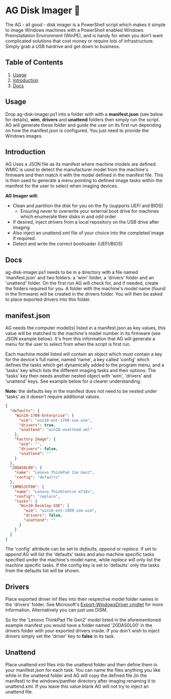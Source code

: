 # AG Disk Imager 🌄

The AG - all good - disk imager is a PowerShell script which makes it simple to image Windows machines
with a PowerShell enabled Windows Preinstallation Environment (WinPE), and is handy for when you don't want
complicated solutions that cost money or require lots of infrastructure. Simply grab a USB hardrive and get down to business.
  
## Table of Contents

1. [Usage](#Usage)
2. [Introduction](#Introduction)
3. [Docs](#Docs)

## Usage

Drop ag-disk-imager.ps1 into a folder with with a **manifest.json** (see below for details), **wim**, **drivers** and **unattend** folders then simply run the script. AG will generate these folder and guide the user on its first run depending on how the manifest.json is configured. You just need to provide the Windows images.

## Introduction

AG Uses a JSON file as its manifest where machine models are defined. WMIC is used to detect the manufacturer model from the machine's firmware and then match it with the model defined in the manifest file. This is then used to generate a menu pointing to defined image tasks within the manifest for the user to select when imaging devices.
  
**AG Imager will:**

* Clean and partition the disk for you on the fly (supports UEFI and BIOS)
  * Ensuring never to overwrite your external boot drive for machines which enumerate their disks in and odd order
* If desired, inject drivers from a local repository on the USB drive after imaging
* Also inject an unattend.xml file of your choice into the completed image if required.
* Detect and write the correct bootloader (UEFI/BIOS)

## Docs

ag-disk-imager.ps1 needs to be in a directory with a file named 'manifest.json' and two folders: a 'wim' folder, a 'drivers' folder and an 'unattend' folder. On the first run AG will check for, and if needed, create the folders required for you. A folder with the machine's model name (found in the firmware) will be created in the drivers folder. You will then be asked to place exported drivers into this folder.
  
## manifest.json

AG needs the computer model(s) listed in a manifest.json as key values, this value will be matched to the machine's model number in its firmware (see JSON example below). It's from this information that AG will generate a menu for the user to select from when the script is first run.  

Each machine model listed will contain an object which must contain a key for the device's full name, named 'name', a key called 'config' which defines the tasks which get dynamically added to the program menu, and a 'tasks' key which lists the different imaging tasks and their options. The 'tasks' key then needs another nested object with 'wim', 'drivers' and 'unattend' keys. See example below for a clearer understanding.  

**Note:** the defaults key in the manifest does not need to be nested under 'tasks' as it doesn't require additional values.

```json
{
  "defaults": {
    "Win10-1709-Enterprise": {
      "wim": "win10-ent-1709-soe.wim",
      "drivers": true,
      "unattend": "win10-unattend.xml"
    },
    "Factory Image": {
      "wim": "",
      "drivers": false,
      "unattend": ""
    }
  },
  "20DAS0L00": {
    "name": "Lenovo ThinkPad 11e Gen2",
    "config": "defaults"
  },
  "10M8S3CF00": {
    "name": "Lenovo ThinkCentre m710s",
    "config": "replace",
    "tasks": {
      "Win10-Desktop-SOE": {
        "wim": "win10-ent-1909-soe.wim",
        "drivers": false,
        "unattend": ""
      }
    }
  }
}
```

The 'config' attribute can be set to *defaults*, *append* or *replace*. If set to *append* AG will list the 'defaults' tasks and also machine specific tasks specified under the machine's model name, while *replace* will only list the machine specific tasks. If the config key is set to 'defaults' only the tasks from the defaults list will be shown. 

## Drivers

Place exported driver inf files into their respective model folder names in the 'drivers' folder. See Microsoft's [Export-WindowsDriver cmdlet](https://docs.microsoft.com/en-us/powershell/module/dism/export-windowsdriver?view=win10-ps) for more information. Alternatively you can just use DISM.  
  
So for the 'Lenovo ThinkPad 11e Gen2' model listed in the aforementioned example manifest you would have a folder named '20DAS0L00' in the *drivers* folder with your exported drivers inside. If you don't wish to inject drivers simply set the 'driver' key to **false** in its task.

## Unattend

Place unattend.xml files into the unattend folder and then define them in your manifest.json for each task. You can name the files anything you like while in the unattend folder and AG will copy the defined file (in the manifest) to the windows/panther directory after imaging renaming it to unattend.xml. If you leave this value blank AG will not try to inject an unattend file.